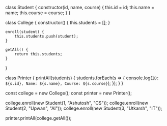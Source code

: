 class Student {
    constructor(id, name, course) {
        this.id = id;
        this.name = name;
        this.course = course;
    }
}

class College {
    constructor() {
        this.students = [];
    }

    enroll(student) {
        this.students.push(student);
    }

    getAll() {
        return this.students;
    }
}

class Printer {
    printAll(students) {
        students.forEach(s => {
            console.log(`ID: ${s.id}, Name: ${s.name}, Course: ${s.course}`);
        });
    }
}

const college = new College();
const printer = new Printer();

college.enroll(new Student(1, "Ashutosh", "CS"));
college.enroll(new Student(2, "Upwan", "AI"));
college.enroll(new Student(3, "Utkarsh", "IT"));

printer.printAll(college.getAll());